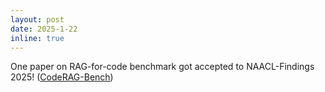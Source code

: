```yaml
---
layout: post
date: 2025-1-22 
inline: true
---
```


One paper on RAG-for-code benchmark got accepted to NAACL-Findings 2025! ([CodeRAG-Bench](https://arxiv.org/abs/2406.14497))